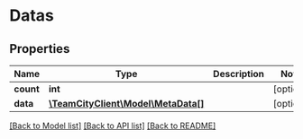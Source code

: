 # Datas

## Properties
Name | Type | Description | Notes
------------ | ------------- | ------------- | -------------
**count** | **int** |  | [optional] 
**data** | [**\TeamCityClient\Model\MetaData[]**](MetaData.md) |  | [optional] 

[[Back to Model list]](../README.md#documentation-for-models) [[Back to API list]](../README.md#documentation-for-api-endpoints) [[Back to README]](../README.md)


